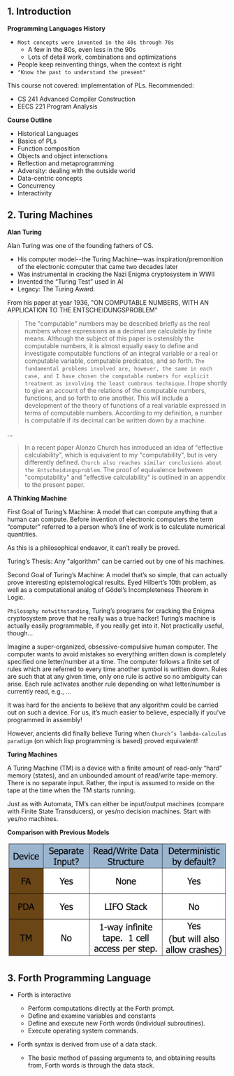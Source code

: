 ## 1. Introduction

**Programming Languages History**

- `Most concepts were invented in the 40s through 70s`
  - A few in the 80s, even less in the 90s
  - Lots of detail work, combinations and optimizations
- People keep reinventing things, when the context is right
- `"Know the past to understand the present"`

This course not covered: implementation of PLs. Recommended:

- CS 241 Advanced Compiler Construction
- EECS 221 Program Analysis

**Course Outline**

- Historical Languages
- Basics of PLs
- Function composition
- Objects and object interactions
- Reflection and metaprogramming
- Adversity: dealing with the outside world
- Data-centric concepts
- Concurrency
- Interactivity


## 2. Turing Machines

**Alan Turing**

Alan Turing was one of the founding fathers of CS.

- His computer model--the Turing Machine–-was inspiration/premonition of the electronic computer that came two decades later
- Was instrumental in cracking the Nazi Enigma cryptosystem in WWII
- Invented the “Turing Test” used in AI
- Legacy: The Turing Award.

From his paper at year 1936, "ON COMPUTABLE NUMBERS, WITH AN APPLICATION TO THE ENTSCHEIDUNGSPROBLEM"

> The "computable" numbers may be described briefly as the real numbers whose expressions as a decimal are calculable by finite means. Although the subject of this paper is ostensibly the computable numbers, it is almost equally easy to define and investigate computable functions of an integral variable or a real or computable variable, computable predicates, and so forth. `The fundamental problems involved are, however, the same in each case, and I have chosen the computable numbers for explicit treatment as involving the least cumbrous technique`. I hope shortly to give an account of the relations of the computable numbers, functions, and so forth to one another. This will include a development of the theory of functions of a real variable expressed in terms of computable numbers. According to my definition, a number is computable if its decimal can be written down by a machine.

...

> In a recent paper Alonzo Church has introduced an idea of "effective
calculability", which is equivalent to my "computability", but is very
differently defined. `Church also reaches similar conclusions about the
Entscheidungsproblem`. The proof of equivalence between "computability" and "effective calculability" is outlined in an appendix to the present paper.


**A Thinking Machine**

First Goal of Turing’s Machine: A model that can compute anything that a human can compute. Before invention of electronic computers the term “computer” referred to a person who’s line of work is to calculate
numerical quantities.

As this is a philosophical endeavor, it can’t really be proved.

Turing’s Thesis: Any "algorithm" can be carried out by one of his machines.

Second Goal of Turing’s Machine: A model that’s so simple, that can actually prove interesting epistemological results. Eyed Hilbert’s 10th problem, as well as a computational analog of Gödel’s Incompleteness Theorem in Logic.

`Philosophy notwithstanding`, Turing’s programs for cracking the Enigma cryptosystem prove that he really was a true hacker! Turing’s machine is actually easily programmable, if you really get into it. Not practically useful, though...

Imagine a super-organized, obsessive-compulsive human computer. The computer wants to avoid mistakes so everything written down is completely specified one letter/number at a time. The computer follows a finite set of rules which are referred to every time
another symbol is written down. Rules are such that at any given time, only one rule is active so no ambiguity can arise. Each rule activates another rule depending on what letter/number is currently read, e.g., ...

It was hard for the ancients to believe that any algorithm could be carried out on such a device. For us, it’s much easier to believe, especially if you’ve programmed in assembly!

However, ancients did finally believe Turing when `Church’s lambda-calculus paradigm` (on which lisp programming is based) proved equivalent!

**Turing Machines**

A Turing Machine (TM) is a device with a finite amount of read-only “hard” memory (states), and an unbounded amount of read/write tape-memory. There is no separate input. Rather, the input is assumed to reside on the tape at the time when the TM starts running.

Just as with Automata, TM’s can either be input/output machines (compare with Finite State Transducers), or yes/no decision machines. Start with yes/no machines.

**Comparison with Previous Models**

![img](./assets/tm-vs-other-model.png)


## 3. Forth Programming Language

- Forth is interactive
  - Perform computations directly at the Forth prompt.
  - Define and examine variables and constants
  - Define and execute new Forth words (individual subroutines).
  - Execute operating system commands.

- Forth syntax is derived from use of a data stack.
  - The basic method of passing arguments to, and obtaining results from, Forth words is through the data stack.